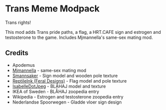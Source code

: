 # Trans Meme Modpack
Trans rights!

This mod adds Trans pride paths, a flag, a HRT.CAFE sign and estrogen and testosterone to the game. Includes Mjmannella's same-sex mating mod.

## Credits
- Apodemus
- [Mjmannella](https://github.com/Mjmannella) - same-sex mating mod
- [Smannsaker](https://smannsaker.wixsite.com/smannsaker) - Sign model and wooden pole texture
- [ReptileInk (Feral Designs)](https://getsauced2012.wixsite.com/zootycoonwarehouse) - Flag model and pole texture
- [IsabelleDotJpeg](https://twitter.com/IsabelleDotJpeg) - BLÅHAJ model and texture
- IKEA of Sweden - BLÅHAJ zoopedia entry
- Wikipedia - Estrogen and testosterone zoopedia entry
- Nederlandse Spoorwegen - Gladde vloer sign design